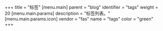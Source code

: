 +++
title = "标签"
[menu.main]
  parent = "blog"
  identifier = "tags"
  weight = 20
  [menu.main.params]
    description = "标签列表。"
  [menu.main.params.icon]
    vendor = "fas"
    name = "tags"
    color = "green"
+++
